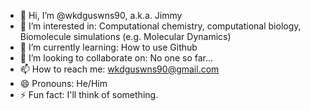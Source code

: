 - 👋 Hi, I’m @wkdguswns90, a.k.a. Jimmy
- 👀 I’m interested in: Computational chemistry, computational biology, Biomolecule simulations (e.g. Molecular Dynamics)
- 🌱 I’m currently learning: How to use Github
- 💞️ I’m looking to collaborate on: No one so far...
- 📫 How to reach me: wkdguswns90@gmail.com
- 😄 Pronouns: He/Him
- ⚡ Fun fact: I'll think of something.

<!---
wkdguswns90/wkdguswns90 is a ✨ special ✨ repository because its `README.md` (this file) appears on your GitHub profile.
You can click the Preview link to take a look at your changes.
--->
